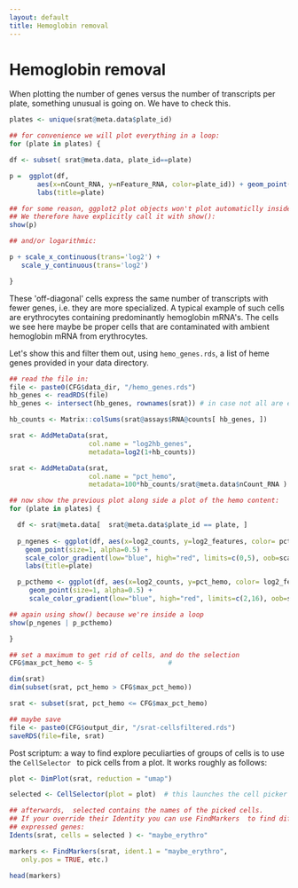 ```yaml
--- 
layout: default
title: Hemoglobin removal
--- 
```



<!-- stuff to make Rmarkdown do what we want:  -->


<!-- load complete state from previous lesson -->


# Hemoglobin removal 

When plotting the number of genes versus the number of transcripts per plate,
something unusual is going on. We have to check this.


```r
plates <- unique(srat@meta.data$plate_id)

## for convenience we will plot everything in a loop:
for (plate in plates) { 

df <- subset( srat@meta.data, plate_id==plate)

p =  ggplot(df,
       aes(x=nCount_RNA, y=nFeature_RNA, color=plate_id)) + geom_point() + 
       labs(title=plate)

## for some reason, ggplot2 plot objects won't plot automaticlly inside a loop.
## We therefore have explicitly call it with show():
show(p)

## and/or logarithmic:

p + scale_x_continuous(trans='log2') + 
   scale_y_continuous(trans='log2')

}
```

These 'off-diagonal' cells express the same number of transcripts with
fewer genes, i.e. they are more specialized. A typical example of such
cells are erythrocytes containing predominantly hemoglobin mRNA's.
The cells we see here maybe be proper cells that are contaminated 
with ambient hemoglobin mRNA from erythrocytes.

Let's show this and filter them out, using `hemo_genes.rds`, a
list of heme genes provided in your data directory.



```r
## read the file in:
file <- paste0(CFG$data_dir, "/hemo_genes.rds")
hb_genes <- readRDS(file)
hb_genes <- intersect(hb_genes, rownames(srat)) # in case not all are expressed

hb_counts <- Matrix::colSums(srat@assays$RNA@counts[ hb_genes, ])

srat <- AddMetaData(srat,
                    col.name = "log2hb_genes",
                    metadata=log2(1+hb_counts))

srat <- AddMetaData(srat,
                    col.name = "pct_hemo",
                    metadata=100*hb_counts/srat@meta.data$nCount_RNA )

## now show the previous plot along side a plot of the hemo content:
for (plate in plates) {

  df <- srat@meta.data[  srat@meta.data$plate_id == plate, ]
  
  p_ngenes <- ggplot(df, aes(x=log2_counts, y=log2_features, color= pct_hemo)) + 
    geom_point(size=1, alpha=0.5) +
    scale_color_gradient(low="blue", high="red", limits=c(0,5), oob=scales::squish) +
    labs(title=plate)

  p_pcthemo <- ggplot(df, aes(x=log2_counts, y=pct_hemo, color= log2_features)) + 
     geom_point(size=1, alpha=0.5) +
     scale_color_gradient(low="blue", high="red", limits=c(2,16), oob=scales::squish)

## again using show() because we're inside a loop
show(p_ngenes | p_pcthemo)

}

## set a maximum to get rid of cells, and do the selection
CFG$max_pct_hemo <- 5                   #

dim(srat)
dim(subset(srat, pct_hemo > CFG$max_pct_hemo))

srat <- subset(srat, pct_hemo <= CFG$max_pct_hemo)

## maybe save
file <- paste0(CFG$output_dir, "/srat-cellsfiltered.rds")
saveRDS(file=file, srat)
```

Post scriptum: a way to find explore peculiarties of groups of cells is
to use the `CellSelector ` to pick cells from a plot. It works roughly
as follows:


```r
plot <- DimPlot(srat, reduction = "umap") 

selected <- CellSelector(plot = plot)  # this launches the cell picker

## afterwards,  selected contains the names of the picked cells.
## If your override their Identity you can use FindMarkers  to find differentially
## expressed genes:
Idents(srat, cells = selected ) <- "maybe_erythro"

markers <- FindMarkers(srat, ident.1 = "maybe_erythro", 
   only.pos = TRUE, etc.) 

head(markers) 
```


<!-- lastly, save the complete sesssion for the next time -->

